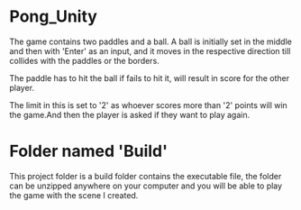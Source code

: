 # Pong_Unity

The game contains two paddles and a ball. A ball is initially set in the middle and then with 'Enter' as an input, and it moves in the respective direction till collides with the paddles or the borders.

The paddle has to hit the ball if fails to hit it, will result in score for the other player.

The limit in this is set to '2' as whoever scores more than '2' points will win the game.And then the player is asked if they want to play again.

# Folder named 'Build'

This project folder is a build folder contains the executable file, the folder can be unzipped anywhere on your computer and you will be able to play the game with the scene I created.

